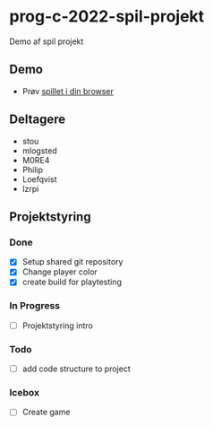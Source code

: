 # prog-c-2022-spil-projekt
Demo af spil projekt

## Demo
- Prøv [spillet i din browser](builds/web/)

## Deltagere
- stou
- mlogsted
- M0RE4
- Philip
- Loefqvist
- lzrpi

## Projektstyring

### Done
- [x] Setup shared git repository
- [x] Change player color
- [x] create build for playtesting

### In Progress
- [ ] Projektstyring intro

### Todo
- [ ] add code structure to project

### Icebox
- [ ] Create game

